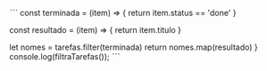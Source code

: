 ˋˋˋ  const terminada = (item) => { return item.status == 'done' }

const resultado = (item) => { return item.titulo }

let nomes = tarefas.filter(terminada) return nomes.map(resultado) } console.log(filtraTarefas()); ˋˋˋ 